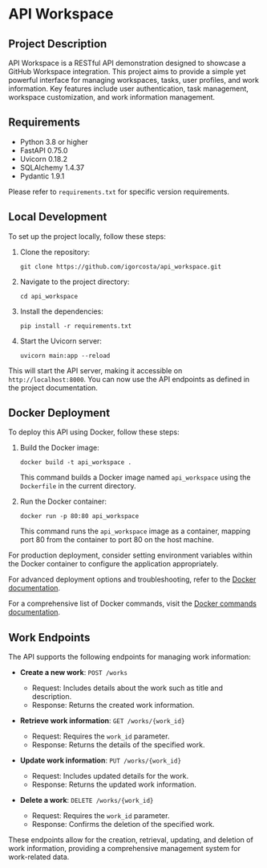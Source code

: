 # API Workspace

## Project Description

API Workspace is a RESTful API demonstration designed to showcase a GitHub Workspace integration. This project aims to provide a simple yet powerful interface for managing workspaces, tasks, user profiles, and work information. Key features include user authentication, task management, workspace customization, and work information management.

## Requirements

- Python 3.8 or higher
- FastAPI 0.75.0
- Uvicorn 0.18.2
- SQLAlchemy 1.4.37
- Pydantic 1.9.1

Please refer to `requirements.txt` for specific version requirements.

## Local Development

To set up the project locally, follow these steps:

1. Clone the repository:
   ```
   git clone https://github.com/igorcosta/api_workspace.git
   ```
2. Navigate to the project directory:
   ```
   cd api_workspace
   ```
3. Install the dependencies:
   ```
   pip install -r requirements.txt
   ```
4. Start the Uvicorn server:
   ```
   uvicorn main:app --reload
   ```

This will start the API server, making it accessible on `http://localhost:8000`. You can now use the API endpoints as defined in the project documentation.

## Docker Deployment

To deploy this API using Docker, follow these steps:

1. Build the Docker image:
   ```
   docker build -t api_workspace .
   ```
   This command builds a Docker image named `api_workspace` using the `Dockerfile` in the current directory.

2. Run the Docker container:
   ```
   docker run -p 80:80 api_workspace
   ```
   This command runs the `api_workspace` image as a container, mapping port 80 from the container to port 80 on the host machine.

For production deployment, consider setting environment variables within the Docker container to configure the application appropriately.

For advanced deployment options and troubleshooting, refer to the [Docker documentation](https://docs.docker.com/).

For a comprehensive list of Docker commands, visit the [Docker commands documentation](https://docs.docker.com/engine/reference/commandline/cli/).

## Work Endpoints

The API supports the following endpoints for managing work information:

- **Create a new work**: `POST /works`
  - Request: Includes details about the work such as title and description.
  - Response: Returns the created work information.

- **Retrieve work information**: `GET /works/{work_id}`
  - Request: Requires the `work_id` parameter.
  - Response: Returns the details of the specified work.

- **Update work information**: `PUT /works/{work_id}`
  - Request: Includes updated details for the work.
  - Response: Returns the updated work information.

- **Delete a work**: `DELETE /works/{work_id}`
  - Request: Requires the `work_id` parameter.
  - Response: Confirms the deletion of the specified work.

These endpoints allow for the creation, retrieval, updating, and deletion of work information, providing a comprehensive management system for work-related data.
